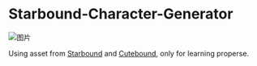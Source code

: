 # Starbound-Character-Generator

![图片](https://github.com/user-attachments/assets/11d7fbb4-16ff-4fab-9dfc-0953d91b241c)

Using asset from [Starbound](https://store.steampowered.com/app/211820/Starbound/) and [Cutebound](https://steamcommunity.com/sharedfiles/filedetails/?id=761242493&searchtext=cute), only for learning properse.
